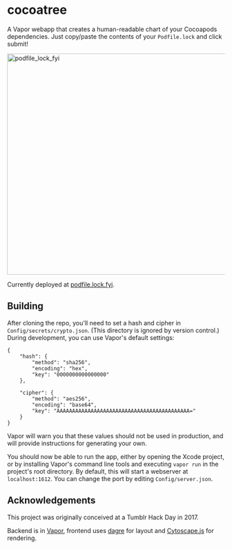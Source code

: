 # cocoatree

A Vapor webapp that creates a human-readable chart of your Cocoapods dependencies. Just copy/paste the contents of your `Podfile.lock` and click submit!

<img width="511" alt="podfile_lock_fyi" src="https://user-images.githubusercontent.com/1407680/35017211-d5b7b10c-fae9-11e7-82cd-f9e7bbb61021.png">

Currently deployed at [podfile.lock.fyi](http://podfile.lock.fyi).

## Building

After cloning the repo, you'll need to set a hash and cipher in `Config/secrets/crypto.json`. (This directory is ignored by version control.) During development, you can use Vapor's default settings:

```
{
    "hash": {
        "method": "sha256",
        "encoding": "hex",
        "key": "0000000000000000"
    },

    "cipher": {
        "method": "aes256",
        "encoding": "base64",
        "key": "AAAAAAAAAAAAAAAAAAAAAAAAAAAAAAAAAAAAAAAAAAA="
    }
}
```

Vapor will warn you that these values should not be used in production, and will provide instructions for generating your own.

You should now be able to run the app, either by opening the Xcode project, or by installing Vapor's command line tools and executing `vapor run` in the project's root directory. By default, this will start a webserver at `localhost:1612`. You can change the port by editing `Config/server.json`.

## Acknowledgements

This project was originally conceived at a Tumblr Hack Day in 2017.

Backend is in [Vapor](https://github.com/vapor/vapor), frontend uses [dagre](https://github.com/dagrejs/dagre) for layout and [Cytoscape.js](https://github.com/cytoscape/cytoscape.js) for rendering.

